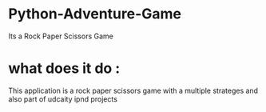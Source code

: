# Python-Adventure-Game
Its a Rock Paper Scissors Game
# what does it do :
This application is a rock paper scissors game with a multiple strateges and also part of udcaity ipnd projects
